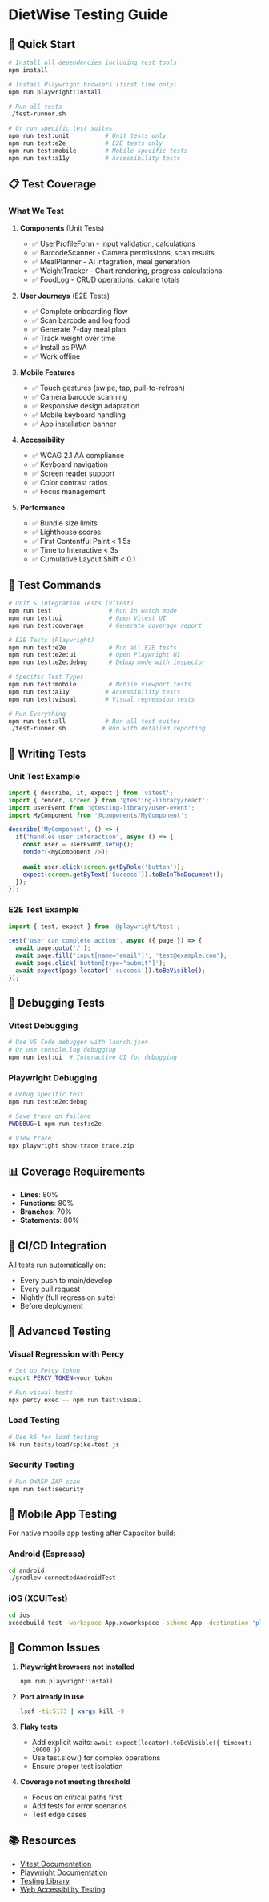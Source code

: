 # DietWise Testing Guide

## 🚀 Quick Start

```bash
# Install all dependencies including test tools
npm install

# Install Playwright browsers (first time only)
npm run playwright:install

# Run all tests
./test-runner.sh

# Or run specific test suites
npm run test:unit          # Unit tests only
npm run test:e2e           # E2E tests only
npm run test:mobile        # Mobile-specific tests
npm run test:a11y          # Accessibility tests
```

## 📋 Test Coverage

### What We Test

1. **Components** (Unit Tests)
   - ✅ UserProfileForm - Input validation, calculations
   - ✅ BarcodeScanner - Camera permissions, scan results
   - ✅ MealPlanner - AI integration, meal generation
   - ✅ WeightTracker - Chart rendering, progress calculations
   - ✅ FoodLog - CRUD operations, calorie totals

2. **User Journeys** (E2E Tests)
   - ✅ Complete onboarding flow
   - ✅ Scan barcode and log food
   - ✅ Generate 7-day meal plan
   - ✅ Track weight over time
   - ✅ Install as PWA
   - ✅ Work offline

3. **Mobile Features**
   - ✅ Touch gestures (swipe, tap, pull-to-refresh)
   - ✅ Camera barcode scanning
   - ✅ Responsive design adaptation
   - ✅ Mobile keyboard handling
   - ✅ App installation banner

4. **Accessibility**
   - ✅ WCAG 2.1 AA compliance
   - ✅ Keyboard navigation
   - ✅ Screen reader support
   - ✅ Color contrast ratios
   - ✅ Focus management

5. **Performance**
   - ✅ Bundle size limits
   - ✅ Lighthouse scores
   - ✅ First Contentful Paint < 1.5s
   - ✅ Time to Interactive < 3s
   - ✅ Cumulative Layout Shift < 0.1

## 🎯 Test Commands

```bash
# Unit & Integration Tests (Vitest)
npm run test                # Run in watch mode
npm run test:ui             # Open Vitest UI
npm run test:coverage       # Generate coverage report

# E2E Tests (Playwright)
npm run test:e2e            # Run all E2E tests
npm run test:e2e:ui         # Open Playwright UI
npm run test:e2e:debug      # Debug mode with inspector

# Specific Test Types
npm run test:mobile         # Mobile viewport tests
npm run test:a11y          # Accessibility tests
npm run test:visual        # Visual regression tests

# Run Everything
npm run test:all           # Run all test suites
./test-runner.sh          # Run with detailed reporting
```

## 🔧 Writing Tests

### Unit Test Example

```typescript
import { describe, it, expect } from 'vitest';
import { render, screen } from '@testing-library/react';
import userEvent from '@testing-library/user-event';
import MyComponent from '@components/MyComponent';

describe('MyComponent', () => {
  it('handles user interaction', async () => {
    const user = userEvent.setup();
    render(<MyComponent />);
    
    await user.click(screen.getByRole('button'));
    expect(screen.getByText('Success')).toBeInTheDocument();
  });
});
```

### E2E Test Example

```typescript
import { test, expect } from '@playwright/test';

test('user can complete action', async ({ page }) => {
  await page.goto('/');
  await page.fill('input[name="email"]', 'test@example.com');
  await page.click('button[type="submit"]');
  await expect(page.locator('.success')).toBeVisible();
});
```

## 🐛 Debugging Tests

### Vitest Debugging
```bash
# Use VS Code debugger with launch.json
# Or use console.log debugging
npm run test:ui  # Interactive UI for debugging
```

### Playwright Debugging
```bash
# Debug specific test
npm run test:e2e:debug

# Save trace on failure
PWDEBUG=1 npm run test:e2e

# View trace
npx playwright show-trace trace.zip
```

## 📊 Coverage Requirements

- **Lines**: 80%
- **Functions**: 80%
- **Branches**: 70%
- **Statements**: 80%

## 🔄 CI/CD Integration

All tests run automatically on:
- Every push to main/develop
- Every pull request
- Nightly (full regression suite)
- Before deployment

## 🎪 Advanced Testing

### Visual Regression with Percy
```bash
# Set up Percy token
export PERCY_TOKEN=your_token

# Run visual tests
npx percy exec -- npm run test:visual
```

### Load Testing
```bash
# Use k6 for load testing
k6 run tests/load/spike-test.js
```

### Security Testing
```bash
# Run OWASP ZAP scan
npm run test:security
```

## 📱 Mobile App Testing

For native mobile app testing after Capacitor build:

### Android (Espresso)
```bash
cd android
./gradlew connectedAndroidTest
```

### iOS (XCUITest)
```bash
cd ios
xcodebuild test -workspace App.xcworkspace -scheme App -destination 'platform=iOS Simulator,name=iPhone 14'
```

## 🚨 Common Issues

1. **Playwright browsers not installed**
   ```bash
   npm run playwright:install
   ```

2. **Port already in use**
   ```bash
   lsof -ti:5173 | xargs kill -9
   ```

3. **Flaky tests**
   - Add explicit waits: `await expect(locator).toBeVisible({ timeout: 10000 })`
   - Use test.slow() for complex operations
   - Ensure proper test isolation

4. **Coverage not meeting threshold**
   - Focus on critical paths first
   - Add tests for error scenarios
   - Test edge cases

## 📚 Resources

- [Vitest Documentation](https://vitest.dev/)
- [Playwright Documentation](https://playwright.dev/)
- [Testing Library](https://testing-library.com/)
- [Web Accessibility Testing](https://www.w3.org/WAI/test-evaluate/)